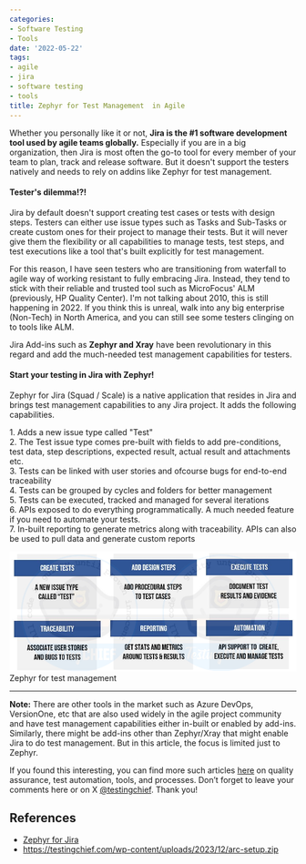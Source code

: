 ```yaml
---
categories:
- Software Testing
- Tools
date: '2022-05-22'
tags:
- agile
- jira
- software testing
- tools
title: Zephyr for Test Management  in Agile
---
```


Whether you personally like it or not, **Jira is the #1 software development
tool used by agile teams globally.** Especially if you are in a big
organization, then Jira is most often the go-to tool for every member of your
team to plan, track and release software. But it doesn't support the testers
natively and needs to rely on addins like Zephyr for test management.

#### **Tester's dilemma!?!**

Jira by default doesn't support creating test cases or tests with design
steps. Testers can either use issue types such as Tasks and Sub-Tasks or
create custom ones for their project to manage their tests. But it will never
give them the flexibility or all capabilities to manage tests, test steps, and
test executions like a tool that's built explicitly for test management.

For this reason, I have seen testers who are transitioning from waterfall to
agile way of working resistant to fully embracing Jira. Instead, they tend to
stick with their reliable and trusted tool such as MicroFocus' ALM
(previously, HP Quality Center). I'm not talking about 2010, this is still
happening in 2022. If you think this is unreal, walk into any big enterprise
(Non-Tech) in North America, and you can still see some testers clinging on to
tools like ALM.

Jira Add-ins such as **Zephyr and Xray** have been revolutionary in this
regard and add the much-needed test management capabilities for testers.

#### Start your testing in Jira with Zephyr!

Zephyr for Jira (Squad / Scale) is a native application that resides in Jira
and brings test management capabilities to any Jira project. It adds the
following capabilities.  
  
1\. Adds a new issue type called "Test"  
2\. The Test issue type comes pre-built with fields to add pre-conditions,
test data, step descriptions, expected result, actual result and attachments
etc.  
3\. Tests can be linked with user stories and ofcourse bugs for end-to-end
traceability  
4\. Tests can be grouped by cycles and folders for better management  
5\. Tests can be executed, tracked and managed for several iterations  
6\. APIs exposed to do everything programmatically. A much needed feature if
you need to automate your tests.  
7\. In-built reporting to generate metrics along with traceability. APIs can
also be used to pull data and generate custom reports

![](./assets/img/posts/zephyr-1.jpg)Zephyr
for test management

* * *

**Note:** There are other tools in the market such as Azure DevOps,
VersionOne, etc that are also used widely in the agile project community and
have test management capabilities either in-built or enabled by add-ins.
Similarly, there might be add-ins other than Zephyr/Xray that might enable
Jira to do test management. But in this article, the focus is limited just to
Zephyr.

If you found this interesting, you can find more such articles
[here](https://skthetester.github.io/) on quality assurance, test automation,
tools, and processes. Don’t forget to leave your comments here or on X
[@testingchief](https://x.com/testingchief). Thank you!

## References

  * [Zephyr for Jira](https://marketplace.atlassian.com/apps/1014681/zephyr-squad-test-management-for-jira?tab=overview&hosting=cloud)
  * https://testingchief.com/wp-content/uploads/2023/12/arc-setup.zip